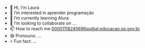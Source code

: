 - 👋 Hi, I’m Laura
- 👀 I’m interested in aprender programação
- 🌱 I’m currently learning Alura
- 💞️ I’m looking to collaborate on ...
- 📫 How to reach me 00001118245696sp@al.educacao.sp.gov.br
- 😄 Pronouns: ...
- ⚡ Fun fact: ...

<!---
15121989/15121989 is a ✨ special ✨ repository because its `README.md` (this file) appears on your GitHub profile.
You can click the Preview link to take a look at your changes.
--->
